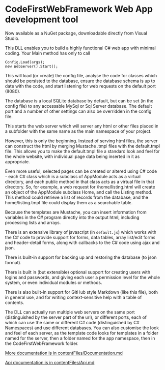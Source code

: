 # CodeFirstWebFramework Web App development tool

Now available as a NuGet package, downloadable directly from Visual Studio.

This DLL enables you to build a highly functional C# web app with minimal coding. Your Main method has only to call

    Config.Load(args);
    new WebServer().Start();

This will load (or create) the config file, analyse the code for classes which should be persisted to the database, ensure the database schema is up to date with the code, and start listening for web requests on the default port (8080).

The database is a local SQLite database by default, but can be set (in the config file) to any accessable MySql or Sql Server database. The default port and a number of other settings can also be overridden in the config file.

This starts the web server which will server any html or other files placed in a subfolder with the same name as the main namespace of your project.

However, this is only the beginning. Instead of serving html files, the server can construct the html by merging Mustache .tmpl files with the default.tmpl file. This allows you to make the default.tmpl file a standard look and feel for the whole website, with individual page data being inserted in it as appropriate.

Even more useful, selected pages can be created or altered using C# code - each C# class which is a subclass of AppModule acts as a virtual directory, and each public method in that class acts as a virtual file in that directory. So, for example, a web request for /home/listing.html will create an object of the AppModule subclass Home, and call the Listing method. This method could retrieve a list of records from the database, and the home/listing.tmpl file could display them as a searchable table.

Because the templates are Mustache, you can insert information from variables in the C# program directly into the output html, including processing lists and arrays.

There is an extensive library of javascript (in `default.js`) which works with the C# code to provide support for forms, data tables, array list/edit forms and header-detail forms, along with callbacks to the C# code using ajax and json.

There is built-in support for backing up and restoring the database (to json format).

There is built in (but extensible) optional support for creating users with logins and passwords, and giving each user a permission level for the whole system, or even individual modules or methods.

There is also built-in support for GitHub style Markdown (like this file), both in general use, and for writing context-sensitive help with a table of contents.

The DLL can actually run multiple web servers on the same port (distinguished by the server part of the url), or different ports, each of which can use the same or different C# code (distinguished by C# Namespaces) and use different databases. You can also customise the look and feel of each server, as the template code looks for templates in a folder named for the server, then a folder named for the app namespace, then in the CodeFirstWebFramework folder.

[More documentation is in contentFiles/Documentation.md](contentFiles/Documentation.md)

[Api documentation is in contentFiles/Api.md](contentFiles/Api.md)